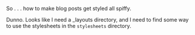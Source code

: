 ---
---
So . . .  how to make blog posts get styled all spiffy.

Dunno.  Looks like I need a _layouts directory, and I need to find
some way to use the stylesheets in the `stylesheets` directory.
